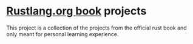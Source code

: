 # [Rustlang.org book](https://doc.rust-lang.org/stable/book/) projects

This project is a collection of the projects from the official rust book and only meant for personal learning experience.